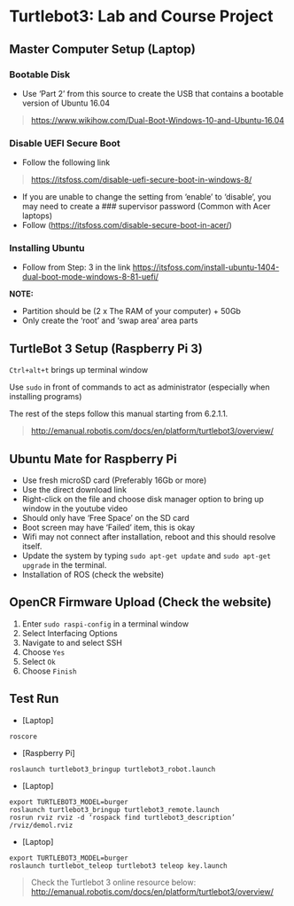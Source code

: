 # Turtlebot3: Lab and Course Project

## Master Computer Setup (Laptop)
### Bootable Disk
* Use ‘Part 2’ from this source to create the USB that contains a bootable version of Ubuntu 16.04
>https://www.wikihow.com/Dual-Boot-Windows-10-and-Ubuntu-16.04 
### Disable UEFI Secure Boot
* Follow the following link 
>https://itsfoss.com/disable-uefi-secure-boot-in-windows-8/ 
* If you are unable to change the setting from ‘enable’ to ‘disable’, you may need to create a ### supervisor password (Common with Acer laptops)
* Follow (https://itsfoss.com/disable-secure-boot-in-acer/) 
### Installing Ubuntu
* Follow from Step: 3 in the link
https://itsfoss.com/install-ubuntu-1404-dual-boot-mode-windows-8-81-uefi/ 

**NOTE:**
* Partition should be (2 x The RAM of your computer) + 50Gb
* Only create the ‘root’ and ‘swap area’ area parts

## TurtleBot 3 Setup (Raspberry Pi 3)

```Ctrl+alt+t``` brings up terminal window

Use ```sudo``` in front of commands to act as administrator (especially when installing
programs)

The rest of the steps follow this manual starting from 6.2.1.1.
>http://emanual.robotis.com/docs/en/platform/turtlebot3/overview/

## Ubuntu Mate for Raspberry Pi
* Use fresh microSD card (Preferably 16Gb or more)
* Use the direct download link
* Right-click on the file and choose disk manager option to bring up window in the youtube
video
* Should only have ‘Free Space’ on the SD card
* Boot screen may have ‘Failed’ item, this is okay
* Wifi may not connect after installation, reboot and this should resolve itself.
* Update the system by typing ```sudo apt-get update``` and ```sudo apt-get upgrade``` in the terminal.
* Installation of ROS (check the website)

## OpenCR Firmware Upload (Check the website)
1.	Enter ```sudo raspi-config``` in a terminal window
2.	Select Interfacing Options
3.	Navigate to and select SSH
4.	Choose ```Yes```
5.	Select ```Ok```
6.	Choose ```Finish```

## Test Run
* [Laptop] 
```
roscore
``` 
* [Raspberry Pi] 
```
roslaunch turtlebot3_bringup turtlebot3_robot.launch
```
* [Laptop] 
```
export TURTLEBOT3_MODEL=burger
roslaunch turtlebot3_bringup turtlebot3_remote.launch
rosrun rviz rviz -d ‘rospack find turtlebot3_description’ /rviz/demol.rviz
```
* [Laptop]
```
export TURTLEBOT3_MODEL=burger
roslaunch turtlebot_teleop turtlebot3 teleop key.launch
```
>Check the Turtlebot 3 online resource below: 
>http://emanual.robotis.com/docs/en/platform/turtlebot3/overview/
